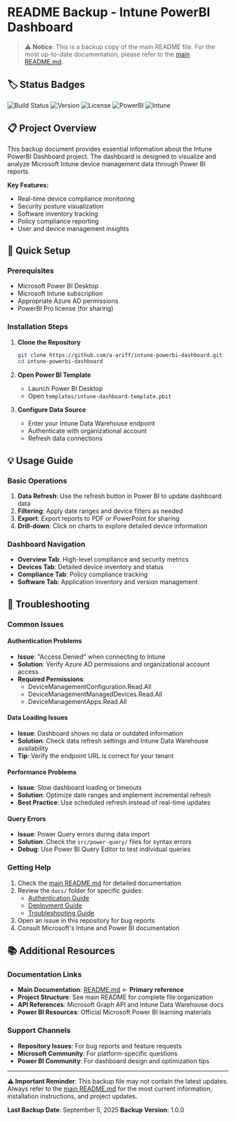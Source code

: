 # README Backup - Intune PowerBI Dashboard

> **⚠️ Notice**: This is a backup copy of the main README file. For the most up-to-date documentation, please refer to the [main README.md](README.md).

## 🏷️ Status Badges

<!-- Badge placeholders - update these with actual project badges -->
![Build Status](https://img.shields.io/badge/build-passing-brightgreen)
![Version](https://img.shields.io/badge/version-1.0.0-blue)
![License](https://img.shields.io/badge/license-MIT-green)
![PowerBI](https://img.shields.io/badge/PowerBI-compatible-yellow)
![Intune](https://img.shields.io/badge/Intune-supported-orange)

## 📋 Project Overview

This backup document provides essential information about the Intune PowerBI Dashboard project. The dashboard is designed to visualize and analyze Microsoft Intune device management data through Power BI reports.

**Key Features:**
- Real-time device compliance monitoring
- Security posture visualization
- Software inventory tracking
- Policy compliance reporting
- User and device management insights

## 🚀 Quick Setup

### Prerequisites
- Microsoft Power BI Desktop
- Microsoft Intune subscription
- Appropriate Azure AD permissions
- PowerBI Pro license (for sharing)

### Installation Steps

1. **Clone the Repository**
   ```bash
   git clone https://github.com/a-ariff/intune-powerbi-dashboard.git
   cd intune-powerbi-dashboard
   ```

2. **Open Power BI Template**
   - Launch Power BI Desktop
   - Open `templates/intune-dashboard-template.pbit`

3. **Configure Data Source**
   - Enter your Intune Data Warehouse endpoint
   - Authenticate with organizational account
   - Refresh data connections

## 💡 Usage Guide

### Basic Operations

1. **Data Refresh**: Use the refresh button in Power BI to update dashboard data
2. **Filtering**: Apply date ranges and device filters as needed
3. **Export**: Export reports to PDF or PowerPoint for sharing
4. **Drill-down**: Click on charts to explore detailed device information

### Dashboard Navigation

- **Overview Tab**: High-level compliance and security metrics
- **Devices Tab**: Detailed device inventory and status
- **Compliance Tab**: Policy compliance tracking
- **Software Tab**: Application inventory and version management

## 🔧 Troubleshooting

### Common Issues

#### Authentication Problems
- **Issue**: "Access Denied" when connecting to Intune
- **Solution**: Verify Azure AD permissions and organizational account access
- **Required Permissions**: 
  - DeviceManagementConfiguration.Read.All
  - DeviceManagementManagedDevices.Read.All
  - DeviceManagementApps.Read.All

#### Data Loading Issues
- **Issue**: Dashboard shows no data or outdated information
- **Solution**: Check data refresh settings and Intune Data Warehouse availability
- **Tip**: Verify the endpoint URL is correct for your tenant

#### Performance Problems
- **Issue**: Slow dashboard loading or timeouts
- **Solution**: Optimize date ranges and implement incremental refresh
- **Best Practice**: Use scheduled refresh instead of real-time updates

#### Query Errors
- **Issue**: Power Query errors during data import
- **Solution**: Check the `src/power-query/` files for syntax errors
- **Debug**: Use Power BI Query Editor to test individual queries

### Getting Help

1. Check the [main README.md](README.md) for detailed documentation
2. Review the `docs/` folder for specific guides:
   - [Authentication Guide](docs/authentication-guide.md)
   - [Deployment Guide](docs/deployment-guide.md)
   - [Troubleshooting Guide](docs/troubleshooting.md)
3. Open an issue in this repository for bug reports
4. Consult Microsoft's Intune and Power BI documentation

## 📚 Additional Resources

### Documentation Links
- **Main Documentation**: [README.md](README.md) ← **Primary reference**
- **Project Structure**: See main README for complete file organization
- **API References**: Microsoft Graph API and Intune Data Warehouse docs
- **Power BI Resources**: Official Microsoft Power BI learning materials

### Support Channels
- **Repository Issues**: For bug reports and feature requests
- **Microsoft Community**: For platform-specific questions
- **Power BI Community**: For dashboard design and optimization tips

---

**⚠️ Important Reminder**: This backup file may not contain the latest updates. Always refer to the [main README.md](README.md) for the most current information, installation instructions, and project updates.

**Last Backup Date**: September 5, 2025
**Backup Version**: 1.0.0
